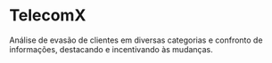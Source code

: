 # TelecomX
Análise de evasão de clientes em diversas categorias e confronto de informações, destacando e incentivando às mudanças.
